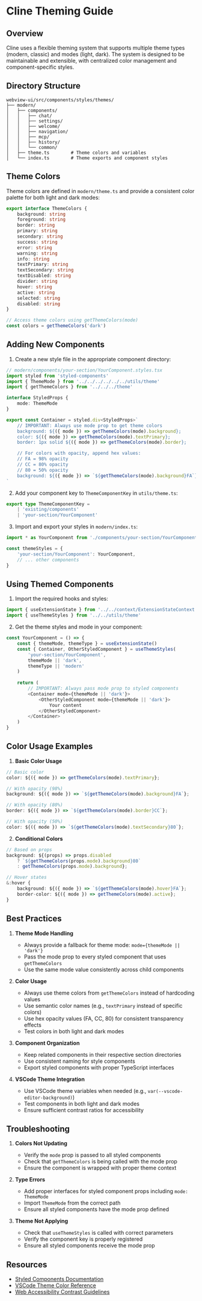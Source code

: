 # Cline Theming Guide

## Overview
Cline uses a flexible theming system that supports multiple theme types (modern, classic) and modes (light, dark). The system is designed to be maintainable and extensible, with centralized color management and component-specific styles.

## Directory Structure
```
webview-ui/src/components/styles/themes/
├── modern/
│   ├── components/
│   │   ├── chat/
│   │   ├── settings/
│   │   ├── welcome/
│   │   ├── navigation/
│   │   ├── mcp/
│   │   ├── history/
│   │   └── common/
│   ├── theme.ts        # Theme colors and variables
│   └── index.ts        # Theme exports and component styles
```

## Theme Colors
Theme colors are defined in `modern/theme.ts` and provide a consistent color palette for both light and dark modes:

```typescript
export interface ThemeColors {
    background: string
    foreground: string
    border: string
    primary: string
    secondary: string
    success: string
    error: string
    warning: string
    info: string
    textPrimary: string
    textSecondary: string
    textDisabled: string
    divider: string
    hover: string
    active: string
    selected: string
    disabled: string
}

// Access theme colors using getThemeColors(mode)
const colors = getThemeColors('dark')
```

## Adding New Components

1. Create a new style file in the appropriate component directory:
```typescript
// modern/components/your-section/YourComponent.styles.tsx
import styled from 'styled-components'
import { ThemeMode } from '../../../../../../utils/theme'
import { getThemeColors } from '../../../theme'

interface StyledProps {
    mode: ThemeMode
}

export const Container = styled.div<StyledProps>`
    // IMPORTANT: Always use mode prop to get theme colors
    background: ${({ mode }) => getThemeColors(mode).background};
    color: ${({ mode }) => getThemeColors(mode).textPrimary};
    border: 1px solid ${({ mode }) => getThemeColors(mode).border};

    // For colors with opacity, append hex values:
    // FA = 98% opacity
    // CC = 80% opacity
    // 80 = 50% opacity
    background: ${({ mode }) => `${getThemeColors(mode).background}FA`};
`
```

2. Add your component key to `ThemeComponentKey` in `utils/theme.ts`:
```typescript
export type ThemeComponentKey = 
    | 'existing/components'
    | 'your-section/YourComponent'
```

3. Import and export your styles in `modern/index.ts`:
```typescript
import * as YourComponent from './components/your-section/YourComponent.styles'

const themeStyles = {
    'your-section/YourComponent': YourComponent,
    // ... other components
}
```

## Using Themed Components

1. Import the required hooks and styles:
```typescript
import { useExtensionState } from '../../context/ExtensionStateContext'
import { useThemeStyles } from '../../utils/theme'
```

2. Get the theme styles and mode in your component:
```typescript
const YourComponent = () => {
    const { themeMode, themeType } = useExtensionState()
    const { Container, OtherStyledComponent } = useThemeStyles(
        'your-section/YourComponent',
        themeMode || 'dark',
        themeType || 'modern'
    )
    
    return (
        // IMPORTANT: Always pass mode prop to styled components
        <Container mode={themeMode || 'dark'}>
            <OtherStyledComponent mode={themeMode || 'dark'}>
                Your content
            </OtherStyledComponent>
        </Container>
    )
}
```

## Color Usage Examples

1. **Basic Color Usage**
```typescript
// Basic color
color: ${({ mode }) => getThemeColors(mode).textPrimary};

// With opacity (98%)
background: ${({ mode }) => `${getThemeColors(mode).background}FA`};

// With opacity (80%)
border: ${({ mode }) => `${getThemeColors(mode).border}CC`};

// With opacity (50%)
color: ${({ mode }) => `${getThemeColors(mode).textSecondary}80`};
```

2. **Conditional Colors**
```typescript
// Based on props
background: ${(props) => props.disabled 
    ? `${getThemeColors(props.mode).background}80`
    : getThemeColors(props.mode).background};

// Hover states
&:hover {
    background: ${({ mode }) => `${getThemeColors(mode).hover}FA`};
    border-color: ${({ mode }) => getThemeColors(mode).active};
}
```

## Best Practices

1. **Theme Mode Handling**
   - Always provide a fallback for theme mode: `mode={themeMode || 'dark'}`
   - Pass the mode prop to every styled component that uses `getThemeColors`
   - Use the same mode value consistently across child components

2. **Color Usage**
   - Always use theme colors from `getThemeColors` instead of hardcoding values
   - Use semantic color names (e.g., `textPrimary` instead of specific colors)
   - Use hex opacity values (FA, CC, 80) for consistent transparency effects
   - Test colors in both light and dark modes

3. **Component Organization**
   - Keep related components in their respective section directories
   - Use consistent naming for style components
   - Export styled components with proper TypeScript interfaces

4. **VSCode Theme Integration**
   - Use VSCode theme variables when needed (e.g., `var(--vscode-editor-background)`)
   - Test components in both light and dark modes
   - Ensure sufficient contrast ratios for accessibility

## Troubleshooting

1. **Colors Not Updating**
   - Verify the `mode` prop is passed to all styled components
   - Check that `getThemeColors` is being called with the mode prop
   - Ensure the component is wrapped with proper theme context

2. **Type Errors**
   - Add proper interfaces for styled component props including `mode: ThemeMode`
   - Import `ThemeMode` from the correct path
   - Ensure all styled components have the mode prop defined

3. **Theme Not Applying**
   - Check that `useThemeStyles` is called with correct parameters
   - Verify the component key is properly registered
   - Ensure all styled components receive the mode prop

## Resources
- [Styled Components Documentation](https://styled-components.com/docs)
- [VSCode Theme Color Reference](https://code.visualstudio.com/api/references/theme-color)
- [Web Accessibility Contrast Guidelines](https://www.w3.org/WAI/WCAG21/Understanding/contrast-minimum.html) 